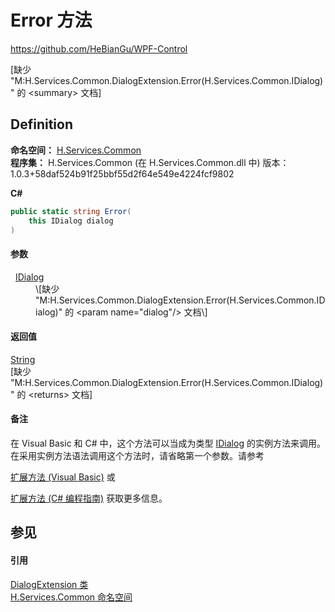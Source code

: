 # Error 方法
https://github.com/HeBianGu/WPF-Control

\[缺少 "M:H.Services.Common.DialogExtension.Error(H.Services.Common.IDialog)" 的 &lt;summary&gt; 文档\]



## Definition
**命名空间：** <a href="b9cdd84f-6623-a51a-f53b-465103ced202">H.Services.Common</a>  
**程序集：** H.Services.Common (在 H.Services.Common.dll 中) 版本：1.0.3+58daf524b91f25bbf55d2f64e549e4224fcf9802

**C#**
``` C#
public static string Error(
	this IDialog dialog
)
```



#### 参数
<dl><dt>  <a href="8db33b9b-5d2c-90a7-3b35-b938185d458f">IDialog</a></dt><dd>\[缺少 "M:H.Services.Common.DialogExtension.Error(H.Services.Common.IDialog)" 的 &lt;param name="dialog"/&gt; 文档\]</dd></dl>

#### 返回值
<a href="https://learn.microsoft.com/dotnet/api/system.string" target="_blank" rel="noopener noreferrer">String</a>  
\[缺少 "M:H.Services.Common.DialogExtension.Error(H.Services.Common.IDialog)" 的 &lt;returns&gt; 文档\]

#### 备注
在 Visual Basic 和 C# 中，这个方法可以当成为类型 <a href="8db33b9b-5d2c-90a7-3b35-b938185d458f">IDialog</a> 的实例方法来调用。在采用实例方法语法调用这个方法时，请省略第一个参数。请参考 <a href="https://docs.microsoft.com/dotnet/visual-basic/programming-guide/language-features/procedures/extension-methods" target="_blank" rel="noopener noreferrer">

扩展方法 (Visual Basic)</a> 或 <a href="https://docs.microsoft.com/dotnet/csharp/programming-guide/classes-and-structs/extension-methods" target="_blank" rel="noopener noreferrer">

扩展方法 (C# 编程指南)</a> 获取更多信息。

## 参见


#### 引用
<a href="13a1f84f-4441-15f6-acb7-eb3765e8656a">DialogExtension 类</a>  
<a href="b9cdd84f-6623-a51a-f53b-465103ced202">H.Services.Common 命名空间</a>  
